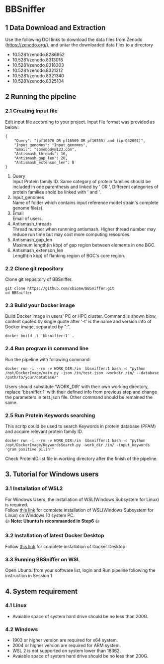 # BBSniffer

## 1 Data Download and Extraction
Use the following DOI links to download the data files from Zenodo (https://zenodo.org/), and untar the downloaded data files to a directory

   - 10.5281/zenodo.8286952
   - 10.5281/zenodo.8313016
   - 10.5281/zenodo.8318303
   - 10.5281/zenodo.8321312
   - 10.5281/zenodo.8321340
   - 10.5281/zenodo.8325104

## 2 Running the pipeline

### 2.1 Creating Input file
Edit input file according to your project. Input file format was provided as below:

```
{
    "Query": "(pf16570 OR pf16569 OR pf16555) and (ipr042002)",
    "Input_genomes": "Input_genomes",
    "Email": "somebody@123.com",
    "Antismash_threads": 10,
    "Antismash_gap_len": 20,
    "Antismash_extenson_len": 8
}
```
1. Query<br>
	Input Protein family ID. Same category of protein families should be included in one parenthesis and linked by ' OR ', Different categories of protein families shold be linked with ' and '.
2. Input_genomes<br>
	Name of folder which contains input reference model strain's complete genome file(s).
3. Email<br>
	Email of users.
4. Antismash_threads<br>
	Thread number when runnning antismash. Higher thread number may reduce run time but may cost more computing resources.
5. Antismash_gap_len<br>
	Maximum length(in kbp) of gap region between elements in one BGC.
6. Antismash_extenson_len<br>
	Length(in kbp) of flanking region of BGC's core region.

### 2.2 Clone git repository
Clone git repository of BBSniffer.

```
git clone https://github.com/xbiome/BBSniffer.git
cd BBSniffer
```
###

### 2.3 Build your Docker image
Build Docker image in users' PC or HPC cluster. Command is shown blow, content quoted by single quote after '-t' is the name and version info of Docker image, separated by ":".

```
docker build -t 'bbsniffer:1' .
```
### 2.4 Run program in command line
Run the pipeline with following command:

```
docker run -i --rm -v WORK_DIR:/in  bbsniffer:1 bash -c "python /opt/DockerImage/main.py -json /in/test.json -workdir /in/ --database /path/to/your/database/"
```
Users should substitute 'WORK_DIR' with their own working directory, replace 'bbsniffer:1' with their defined info from previous step and change the parameters in test.json file. Other command should be remained the same.

### 2.5 Run Protein Keywords searching
This scritp could be used to search Keywords in protein database (PFAM) and acquire relevant protein family ID.

```
docker run -i --rm -v WORK_DIR:/in  bbsniffer:1 bash -c "python /opt/DockerImage/KeywordsSearch.py -work_dir /in/ -input_keywords 'gram positive pilin'"
```
Check ProteinID.list file in working directory after the finish of the pipeline.

## 3. Tutorial for Windows users

### 3.1 Installation of WSL2
For Windows Users, the installation of WSL(Windows Subsystem for Linux) is required. <br>
Follow [this link](https://docs.microsoft.com/zh-cn/windows/wsl/install-manual) for complete installation of WSL(Windows Subsystem for Linux) on Windows 10 system PC. <br>
:+1: **Note: Ubuntu is recommanded in Step6** :+1:

### 3.2 Installation of latest Docker Desktop
Follow [this link](https://docs.docker.com/desktop/windows/install/) for complete installation of Docker Desktop.

### 3.3 Running BBSniffer on WSL
Open Ubuntu from your software list, login and Run pipeline following the instruction in Session 1


## 4. System requirement
### 4.1 Linux
- Avaiable space of system hard drive should be no less than 200G.
### 4.2 Windows
- 1903 or higher version are required for x64 system.
- 2004 or higher version are required for ARM system.
- WSL 2 is not supported on system lower than 18362.
- Avaiable space of system hard drive should be no less than 200G.
